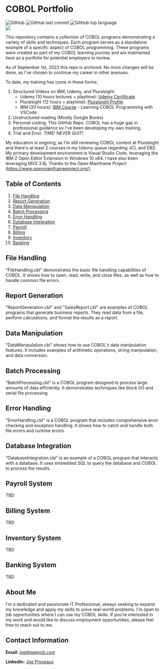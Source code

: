 # COBOL Portfolio
![GitHub](https://img.shields.io/github/license/joeproit/COBOL)
![GitHub last commit](https://img.shields.io/github/last-commit/joeproit/COBOL)
![GitHub top language](https://img.shields.io/github/languages/top/joeproit/COBOL)<br/>
![](https://github-readme-streak-stats.herokuapp.com/?user=joeproit&theme=default&hide_border=false)

This repository contains a collection of COBOL programs demonstrating a variety of skills and techniques. Each program serves as a standalone example of a specific aspect of COBOL programming. These programs were created as part of my COBOL learning journey and are maintained here as a portfolio for potential employers to review.

As of September 1st, 2023 this repo is archived. No more changes will be done, as I've chosen to continue my career in other avenues. 

To date, my training has come in these forms:

1. Structured Videos on IBM, Udemy, and Pluralsight:
   - Udemy (10 hours lectures + playtime): [Udemy Certificate](https://www.udemy.com/certificate/UC-81c54d97-8485-488f-a7ef-8af8f23b99ad/)
   - Pluralsight (12 hours + playtime): [Pluralsight Profile](https://app.pluralsight.com/profile/joepro)
   - IBM (20 hours): [IBM Course](https://learn.ibm.com/course/view.php?id=7552) - Learning COBOL Programming with VSCode
2. Unstructured reading (Mostly Google Books)
3. Personal coding; This GitHub Repo. COBOL has a huge gap in professional guidance so I've been developing my own training.
4. Trial and Error. TIME! NEVER QUIT!

My education is ongoing, as I'm still reviewing COBOL content at Pluralsight and there's at least 2 courses in my Udemy queue regarding JCL and DB2. My primary development environment is Visual Studio Code, leveraging the IBM Z Open Editor Extension in Windows 10 x64. I have also been leveraging MVS 3.8j. Thanks to the Open Mainframe Project (https://www.openmainframeproject.org/).

## Table of Contents

1. [File Handling](#file-handling)
2. [Report Generation](#report-generation)
3. [Data Manipulation](#data-manipulation)
4. [Batch Processing](#batch-processing)
5. [Error Handling](#error-handling)
6. [Database Integration](#database-integration)
7. [Payroll](#payroll-system)
8. [Billing](#billing-system)
9. [Inventory](#inventory-system)
10. [Banking](#banking-system)

## File Handling

"FileHandling.cbl" demonstrates the basic file handling capabilities of COBOL. It shows how to open, read, write, and close files, as well as how to handle common file errors.

## Report Generation

"ReportGeneration.cbl" and "SalesReport.cbl" are examples of COBOL programs that generate business reports. They read data from a file, perform calculations, and format the results as a report.

## Data Manipulation

"DataManipulation.cbl" shows how to use COBOL's data manipulation features. It includes examples of arithmetic operations, string manipulation, and data conversion.

## Batch Processing

"BatchProcessing.cbl" is a COBOL program designed to process large amounts of data efficiently. It demonstrates techniques like block I/O and serial file processing.

## Error Handling

"ErrorHandling.cbl" is a COBOL program that includes comprehensive error checking and exception handling. It shows how to catch and handle both file errors and runtime errors.

## Database Integration

"DatabaseIntegration.cbl" is an example of a COBOL program that interacts with a database. It uses embedded SQL to query the database and COBOL to process the results.

## Payroll System

TBD

## Billing System

TBD

## Inventory System

TBD

## Banking System

TBD

## About Me

I'm a dedicated and passionate IT Professional, always seeking to expand my knowledge and apply my skills to solve real-world problems. I'm open to job opportunities where I can use my COBOL skills. If you're interested in my work and would like to discuss employment opportunities, please feel free to reach out to me.

## Contact Information

**Email:** joe@joeproit.com

**LinkedIn:** [Joe Proveaux](https://www.linkedin.com/in/joeproveaux/)

